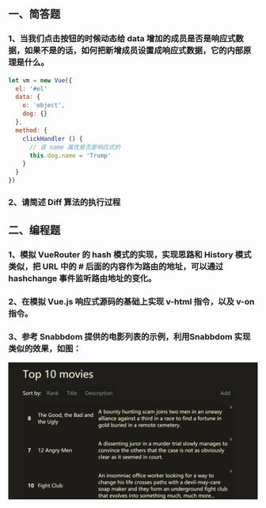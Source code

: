 ## 一、简答题

### 1、当我们点击按钮的时候动态给 data 增加的成员是否是响应式数据，如果不是的话，如何把新增成员设置成响应式数据，它的内部原理是什么。

```js
let vm = new Vue({
  el: '#el'
  data: {
    o: 'object',
    dog: {}
  },
  method: {
    clickHandler () {
      // 该 name 属性是否是响应式的
      this.dog.name = 'Trump'
    }
  }
})
```

### 2、请简述 Diff 算法的执行过程
 

## 二、编程题
### 1、模拟 VueRouter 的 hash 模式的实现，实现思路和 History 模式类似，把 URL 中的 # 后面的内容作为路由的地址，可以通过 hashchange 事件监听路由地址的变化。
 

### 2、在模拟 Vue.js 响应式源码的基础上实现 v-html 指令，以及 v-on 指令。
 

### 3、参考 Snabbdom 提供的电影列表的示例，利用Snabbdom 实现类似的效果，如图：

![task](web.png)